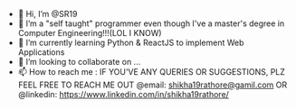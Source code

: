 - 👋 Hi, I’m @SR19
- 👀 I’m a "self taught" programmer even though I've a master's degree in Computer Engineering!!!(LOL I KNOW)
- 🌱 I’m currently learning Python & ReactJS to implement Web Applications
- 💞️ I’m looking to collaborate on ...
- 📫 How to reach me : IF YOU'VE ANY QUERIES OR SUGGESTIONS, PLZ FEEL FREE TO REACH ME OUT @email: shikha19rathore@gamil.com OR @linkedin: https://www.linkedin.com/in/shikha19rathore/

<!---
SR19/SR19 is a ✨ special ✨ repository because its `README.md` (this file) appears on your GitHub profile.
You can click the Preview link to take a look at your changes.
--->
